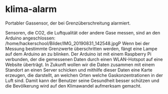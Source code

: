 # klima-alarm
Portabler Gassensor, der bei Grenzüberschreitung alarmiert.

Sensoren, die CO2, die Luftqualität oder andere Gase messen, sind an den Arduino angeschlossen: /home/hackerschool/Bilder/IMG_20190831_142548.jpgP
Wenn bei der Messung bestimmte Grenzwerte überschritten werden, fängt eine Lampe auf dem Arduino an zu blinken.
Der Arduino ist mit einem Raspberry Pi verbunden, der die gemessenen Daten durch einen WLAN-Hotspot auf eine Website überträgt. 
In Zukunft wollen wir die Daten zusammen mit einem Standort an einen Server schicken und mithilfe dieser Daten eine Karte erzeugen, die darstellt, an welchen Orten welche Gaskonzentrationen in der Luft sind. Damit kann der Benutzer seine Gesundheit besser schützen und die Bevölkerung wird auf den Klimawandel aufmerksam gemacht.
